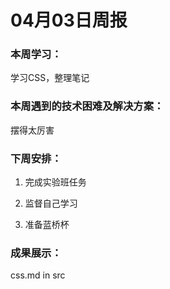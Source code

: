 # 04月03日周报

### 本周学习：

学习CSS，整理笔记

### 本周遇到的技术困难及解决方案：

摆得太厉害

### 下周安排：

1. 完成实验班任务

2. 监督自己学习

3. 准备蓝桥杯

### 成果展示：

css.md in src